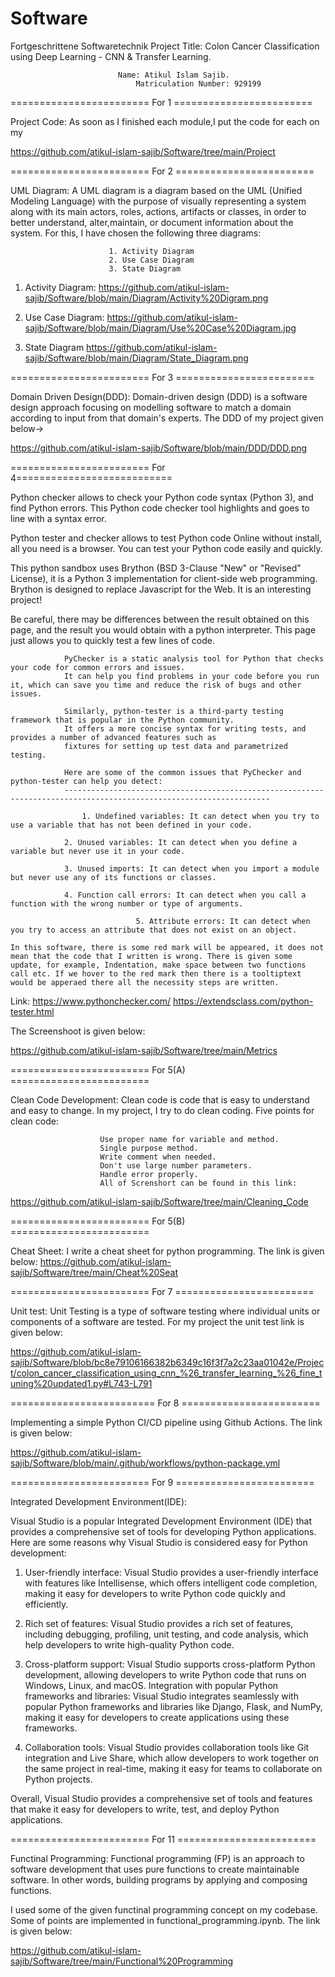 # Software


Fortgeschrittene Softwaretechnik Project Title: Colon Cancer Classification using Deep Learning - CNN & Transfer Learning.

							Name: Atikul Islam Sajib.
						        Matriculation Number: 929199

======================== For 1 ========================

Project Code: As soon as I finished each module,I put the code for each on my

https://github.com/atikul-islam-sajib/Software/tree/main/Project


======================== For 2 ========================

UML Diagram: A UML diagram is a diagram based on the UML (Unified Modeling Language) with the purpose of visually representing a system along with its main actors, roles, actions, artifacts or classes, in order to better understand, alter,maintain, or document information about the system. For this, I have chosen the following three diagrams:

						  1. Activity Diagram
						  2. Use Case Diagram
						  3. State Diagram
              
          
1. Activity Diagram:
https://github.com/atikul-islam-sajib/Software/blob/main/Diagram/Activity%20Digram.png

2. Use Case Diagram:
https://github.com/atikul-islam-sajib/Software/blob/main/Diagram/Use%20Case%20Diagram.jpg

3. State Diagram
https://github.com/atikul-islam-sajib/Software/blob/main/Diagram/State_Diagram.png


======================== For 3 ========================

Domain Driven Design(DDD): Domain-driven design (DDD) is a software design approach focusing on modelling software to match a domain according to input from that domain's experts. The DDD of my project given below->

https://github.com/atikul-islam-sajib/Software/blob/main/DDD/DDD.png

======================== For 4===========================

Python checker allows to check your Python code syntax (Python 3), and find Python errors. This Python code checker tool highlights and goes to line with a syntax error.

Python tester and checker allows to test Python code Online without install, all you need is a browser. You can test your Python code easily and quickly.

This python sandbox uses Brython (BSD 3-Clause "New" or "Revised" License), it is a Python 3 implementation for client-side web programming. Brython is designed to replace Javascript for the Web. It is an interesting project!

Be careful, there may be differences between the result obtained on this page, and the result you would obtain with a python interpreter.
This page just allows you to quickly test a few lines of code.

                                 
				PyChecker is a static analysis tool for Python that checks your code for common errors and issues. 
				It can help you find problems in your code before you run it, which can save you time and reduce the risk of bugs and other issues.
				
				Similarly, python-tester is a third-party testing framework that is popular in the Python community. 
				It offers a more concise syntax for writing tests, and provides a number of advanced features such as
				fixtures for setting up test data and parametrized testing.

				Here are some of the common issues that PyChecker and python-tester can help you detect:
				--------------------------------------------------------------------------------------------------------------------

			        1. Undefined variables: It can detect when you try to use a variable that has not been defined in your code.

				2. Unused variables: It can detect when you define a variable but never use it in your code.

				3. Unused imports: It can detect when you import a module but never use any of its functions or classes.

				4. Function call errors: It can detect when you call a function with the wrong number or type of arguments.

                                5. Attribute errors: It can detect when you try to access an attribute that does not exist on an object.
				
				
				

`In this software, there is some red mark will be appeared, it does not mean that the code that I written is wrong. There is given some update, for example, Indentation, make space between two functions call etc. If we hover to the red mark then there is a tooltiptext would be apperaed there all the necessity steps are written.`

Link: 
https://www.pythonchecker.com/
https://extendsclass.com/python-tester.html

The Screenshoot is given below:

https://github.com/atikul-islam-sajib/Software/tree/main/Metrics



======================== For 5(A) ========================

Clean Code Development: Clean code is code that is easy to understand and easy to change. In my project, I try to do clean coding. Five points for clean code:

 						Use proper name for variable and method.
 						Single purpose method.
						Write comment when needed.
						Don't use large number parameters.
						Handle error properly.
						All of Screnshort can be found in this link:
							

https://github.com/atikul-islam-sajib/Software/tree/main/Cleaning_Code


========================  For 5(B) ========================

Cheat Sheet: I write a cheat sheet for python programming. The link is given below:
https://github.com/atikul-islam-sajib/Software/tree/main/Cheat%20Seat

======================== For 7 ========================

Unit test: Unit Testing is a type of software testing where individual units or components of a software are tested. For my project the unit test link is given below:

https://github.com/atikul-islam-sajib/Software/blob/bc8e79106166382b6349c16f3f7a2c23aa01042e/Project/colon_cancer_classification_using_cnn_%26_transfer_learning_%26_fine_tuning%20updated1.py#L743-L791

========================= For 8 ========================

Implementing a simple Python CI/CD pipeline using Github Actions. The link is given below:

https://github.com/atikul-islam-sajib/Software/blob/main/.github/workflows/python-package.yml


======================== For 9 ========================

Integrated Development Environment(IDE):

Visual Studio is a popular Integrated Development Environment (IDE) that provides a comprehensive set of tools for developing Python applications. Here are some reasons why Visual Studio is considered easy for Python development:

1. User-friendly interface: Visual Studio provides a user-friendly interface with features like Intellisense, which offers intelligent code completion, making it easy for developers to write Python code quickly and efficiently.

2. Rich set of features: Visual Studio provides a rich set of features, including debugging, profiling, unit testing, and code analysis, which help developers to write high-quality Python code.

3. Cross-platform support: Visual Studio supports cross-platform Python development, allowing developers to write Python code that runs on Windows, Linux, and macOS.
Integration with popular Python frameworks and libraries: Visual Studio integrates seamlessly with popular Python frameworks and libraries like Django, Flask, and NumPy, making it easy for developers to create applications using these frameworks.

4. Collaboration tools: Visual Studio provides collaboration tools like Git integration and Live Share, which allow developers to work together on the same project in real-time, making it easy for teams to collaborate on Python projects.


Overall, Visual Studio provides a comprehensive set of tools and features that make it easy for developers to write, test, and deploy Python applications.

======================== For 11 ========================

Functinal Programming: Functional programming (FP) is an approach to software development that uses pure functions to create maintainable software. In other words, building programs by applying and composing functions.

I used some of the given functinal programming concept on my codebase. Some of points are implemented in functional_programming.ipynb. 
The link is given below:

https://github.com/atikul-islam-sajib/Software/tree/main/Functional%20Programming




